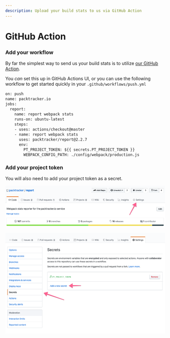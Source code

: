 ```yaml
---
description: Upload your build stats to us via GitHub Action
---
```


# GitHub Action

### Add your workflow

By far the simplest way to send us your build stats is to utilize [our GitHub Action](https://github.com/packtracker/github-action).

You _can_ set this up in GitHub Actions UI, or you can use the following workflow to get started quickly in your `.github/workflows/push.yml`

```text
on: push
name: packtracker.io
jobs:
  report:
    name: report webpack stats
    runs-on: ubuntu-latest
    steps:
    - uses: actions/checkout@master
    - name: report webpack stats
      uses: packtracker/report@2.2.7
      env:
        PT_PROJECT_TOKEN: ${{ secrets.PT_PROJECT_TOKEN }}
        WEBPACK_CONFIG_PATH: ./config/webpack/production.js

```

### Add your project token

You will also need to add your project token as a secret.

![Navigate to your repository settings.](../.gitbook/assets/2020-03-02-at-12.09-pm.png)

![Add a new secret that corresponds with the variable you used in your workflow.](../.gitbook/assets/2020-03-02-at-12.10-pm.png)

